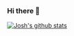 ### Hi there 👋

[![Josh's github stats](https://github-readme-stats.vercel.app/api?username=JAhimaz)](https://github.com/anuraghazra/github-readme-stats)

<!--
**JAhimaz/JAhimaz** is a ✨ _special_ ✨ repository because its `README.md` (this file) appears on your GitHub profile.

Here are some ideas to get you started:

- 🔭 I’m currently working on ...
- 🌱 I’m currently learning ...
- 👯 I’m looking to collaborate on ...
- 🤔 I’m looking for help with ...
- 💬 Ask me about ...
- 📫 How to reach me: ...
- 😄 Pronouns: ...
- ⚡ Fun fact: ...
-->
